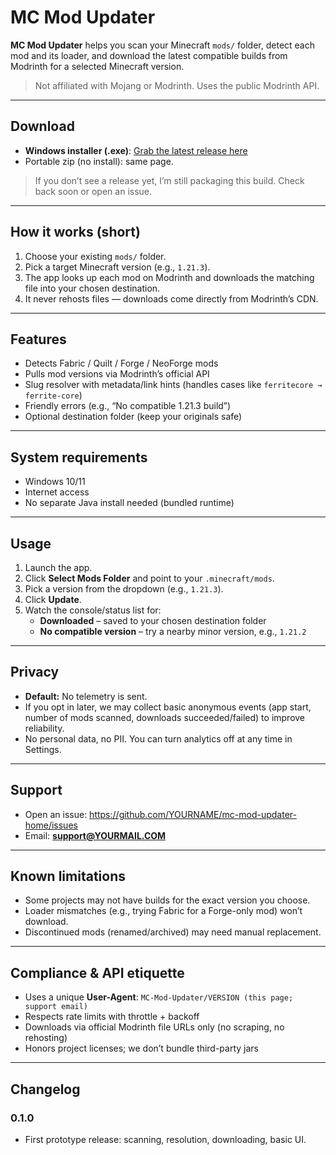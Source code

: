 # MC Mod Updater

**MC Mod Updater** helps you scan your Minecraft `mods/` folder, detect each mod and its loader, and download the latest compatible builds from Modrinth for a selected Minecraft version.

> Not affiliated with Mojang or Modrinth. Uses the public Modrinth API.

---

## Download

- **Windows installer (.exe)**: [Grab the latest release here](https://github.com/TGoodrichHydro/mc-mod-updater-home/releases)  
- Portable zip (no install): same page.

> If you don’t see a release yet, I’m still packaging this build. Check back soon or open an issue.

---

## How it works (short)

1. Choose your existing `mods/` folder.
2. Pick a target Minecraft version (e.g., `1.21.3`).
3. The app looks up each mod on Modrinth and downloads the matching file into your chosen destination.
4. It never rehosts files — downloads come directly from Modrinth’s CDN.

---

## Features

- Detects Fabric / Quilt / Forge / NeoForge mods
- Pulls mod versions via Modrinth’s official API
- Slug resolver with metadata/link hints (handles cases like `ferritecore → ferrite-core`)
- Friendly errors (e.g., “No compatible 1.21.3 build”)
- Optional destination folder (keep your originals safe)

---

## System requirements

- Windows 10/11
- Internet access
- No separate Java install needed (bundled runtime)

---

## Usage

1. Launch the app.
2. Click **Select Mods Folder** and point to your `.minecraft/mods`.
3. Pick a version from the dropdown (e.g., `1.21.3`).
4. Click **Update**.
5. Watch the console/status list for:
   - **Downloaded** – saved to your chosen destination folder
   - **No compatible version** – try a nearby minor version, e.g., `1.21.2`

---

## Privacy

- **Default:** No telemetry is sent.
- If you opt in later, we may collect basic anonymous events (app start, number of mods scanned, downloads succeeded/failed) to improve reliability.
- No personal data, no PII. You can turn analytics off at any time in Settings.

---

## Support

- Open an issue: https://github.com/YOURNAME/mc-mod-updater-home/issues  
- Email: **support@YOURMAIL.COM**

---

## Known limitations

- Some projects may not have builds for the exact version you choose.
- Loader mismatches (e.g., trying Fabric for a Forge-only mod) won’t download.
- Discontinued mods (renamed/archived) may need manual replacement.

---

## Compliance & API etiquette

- Uses a unique **User-Agent**: `MC-Mod-Updater/VERSION (this page; support email)`
- Respects rate limits with throttle + backoff
- Downloads via official Modrinth file URLs only (no scraping, no rehosting)
- Honors project licenses; we don’t bundle third-party jars

---

## Changelog

### 0.1.0
- First prototype release: scanning, resolution, downloading, basic UI.

